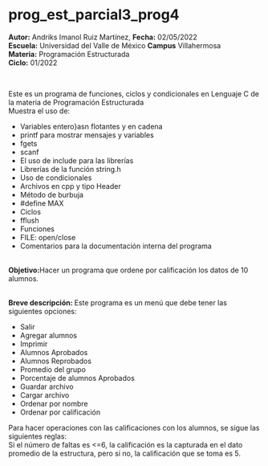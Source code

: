 # prog_est_parcial3_prog4
<p><b>Autor:</b> Andriks Imanol Ruiz Martínez, <b>Fecha:</b> 02/05/2022 <br>
  <b>Escuela:</b> Universidad del Valle de México <b>Campus</b> Villahermosa <br>
  <b>Materia:</b> Programación Estructurada <br>
  <b>Ciclo:</b> 01/2022</p>
<br>
<p>Este es un programa de funciones, ciclos y condicionales en Lenguaje C de la materia de Programación Estructurada<br>
Muestra el uso de:
  <ul>
    <li>Variables entero}asn flotantes y en cadena</li>
    <li>printf para mostrar mensajes y variables</li>
    <li>fgets</li>
    <li>scanf</li>
    <li>El uso de include para las librerías</li>
    <li>Librerías de la función string.h</li>
    <li>Uso de condicionales</li>
    <li>Archivos en cpp y tipo Header</li>
    <li>Método de burbuja</li>
    <li>#define MAX</li>
    <li>Ciclos</li>
    <li>fflush</li>
    <li>Funciones</li>
    <li> FILE: open/close</li>
    <li>Comentarios para la documentación interna del programa</li>
    </ul>
    </p>
<br>
<b>Objetivo:</b>Hacer un programa que ordene por calificación los datos de 10 alumnos.
<br>
<br>
<p><b>Breve descripción: </b>
Este programa es un menú que debe tener las siguientes opciones:
    <ul>
	<li>Salir</li>
	<li>Agregar alumnos</li>
	<li>Imprimir</li>
	<li>Alumnos Aprobados</li>
	<li>Alumnos Reprobados</li>
	<li>Promedio del grupo</li>
	<li>Porcentaje de alumnos Aprobados</li>
    <li>Guardar archivo</li>
    <li>Cargar archivo</li>
    <li>Ordenar por nombre</li>
    <li>Ordenar por calificación</li>
    </ul>
	Para hacer operaciones con las calificaciones con los alumnos, se sigue las siguientes reglas:
    <br>
	Si el número de faltas es <=6, la calificación es la capturada en el dato promedio de la estructura, pero si no, la calificación que se toma es 5. 
	<br>
<br>
</p>

